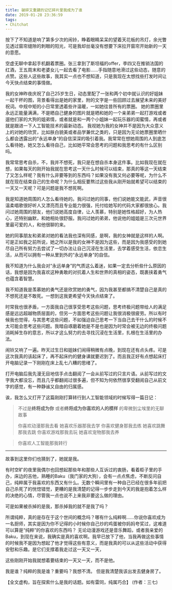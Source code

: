 ```yaml
---
title: 破碎又重建的记忆碎片里我成为了谁
date: 2019-01-28 23:36:59
tags:
- Chitchat
---
```



按下了不知道是响了第多少次的闹铃，睁着眼睛呆呆的望着天花板的吊灯，余光瞥见透过窗帘缝隙的刺眼的阳光，可是我却丝毫没有想要下床拉开窗帘开始新的一天的意愿。

空虚无聊中拿起手机翻着票圈。张三拿到了斯坦福的offer，李四又在推销法国的红酒，王五周末和老婆女儿一起去看了电影……手指随意地滑过这些动态，随意的点赞。这些人这些故事，我其实一点也不想知道，只是我现在太想找些打发时间让今天快点结束的事情做。

我的女神昨夜庆祝了自己25岁生日，动态里配了一张和两个初中就认识的好姐妹一起干杯的图，背景看得出是她的家里，附的文字是一些回顾过去展望未来的美好祝词。中规中矩的小日常里透着些许温暖，一如她往昔所有的票圈。
她的票圈里永远正能量满满，不是晒自己健身的图片就是晒和她的一个亲弟弟一起打游戏或者遛他们家的大狗的姐弟情，或者就是和一两个小姐妹一起玩乐器的闺蜜情，再或者就是跟进一下人工智能技术的最新动态。
我视她为我的女神并不是因为大众意义上的对她的欣赏，比如肤白貌美或者品学兼优之类的，只是因为无论她票圈里晒什么都会透露出的“永远单身“的自信深深的吸引着我。我常常在想她周围的人到底怎么看待她，她又怎么看待自己，比如她平常会思考的问题和我思考的有什么区别吗。

我常常思考自杀，不，我并不想死，我只是在想自杀本身这件事。比如我现在就在想，如果每天的刚开始我就在思考这一天什么时候可以结束，那真的等这一天结束了又怎么样呢？我有什么非要等到的东西吗？如果没有我又何必要等呢，为什么不就在现在结束自己的生命呢？为什么相反要熬过这些我从刚开始就希望可以结束的一天又一天呢？可是问题是我不想死啊。

我是知道她周围的人怎么看待她的。我问过她的同事，他们说她能文能武，声音很温柔唱歌很好听人又漂亮而且专业能力很强，托付给她写的代码大家都很放心。我问过她周围的朋友，他们说她高度自律，让人羡慕，特别是她性格超好，为人热心，还特别幽默，和她相处很舒服。我问过她的弟弟，他说他的姐姐是三次元世界里最可爱的人，和他很聊的来。

她的同事朋友和弟弟对她的看法我也深有同感，是啊，我的女神就是这样的人啊。可是正如我之前所说，她之所以是我的女神不是因为这些，而是因为我感受的到她尽自己所有努力去尝试了一切办法让自己沉浸在生活里，去学着感受生活，依恋生活，从而可以拥有一种从里到外的“永远单身”的自信。

我不知道为什么我会对“永远单身”的气质这么着迷，如果一定去分析些什么原因的话，我想是因为我喜欢这种勇敢的对抗着人生和世界的真相的姿态，既裹挟着勇气也蕴含着智慧。

我不知道我是羡慕她的勇气还是欣赏她的勇气，因为我甚至都搞不清楚自己是真的不想死还是不敢死。一想到这我更希望今天快点结束了。

时常我也很矛盾，一方面我自己很享受思考这些问题，思考终极问题带给人的满足感是远远超越物质层面的，但另一方面思考这些问题让我很消极很疲劳。所以有时候我也觉得，与其思考这些问题，不如强迫自己思考一下当自己去干什么的时候不太可能会思考这些问题。我暗自琢磨着她是不是也是因为时常会被无边的终极问题消耗掉生存的意志，所以才这么努力的去寻找沉浸在生活里，扎根在生活里的办法。

闹铃又响了一遍。昨天过生日和姐妹们闹得稍微有点晚，到现在还有点头疼。可是这次我真的该起床了，再不起床约的健身课就要迟到了。而且我正好有点想起床打开电脑记录一下刚刚在床上乱七八糟的思绪了。

打开电脑后我先漫无目地信手点击翻阅了一会从前写过的只言片语。从前写过的文字我大都没忘，而且几乎都翻阅过很多遍，但不知为何依然很享受翻阅自己从前文字的感觉，有一种静谧又自由的归属感。
    
诶，我怎么又打开了这篇刚刚打算转行到人工智能领域的时候写得一篇日记：

> 不过是**终将成为你**
> 或者**终将成为你喜欢的人的模样**
> 的卑微到尘埃里的无聊故事
>
> 你喜欢动漫那我去看
> 她喜欢乐器那我去学
> 你喜欢健身那我去练
> 她喜欢跳舞那我去跳
> 你喜欢游戏那我去玩
> 她喜欢宠物那我去养

> 你喜欢人工智能那我转行
 
--------------

故事到这里你们也猜到了，她就是我。

有时空旷的夜里我偶尔也回想起那些年和那些人互诉过的衷肠，看着柜子里的手办，床边的吉他，熟睡的Baku（我门家的大狗），会有一点点焦虑，不断反问自己，纯粹属于我喜欢的东西又有什么。无数个瞬间里有一种自己已经在很多年前把自己杀死了的恍惚错觉，更糟的是我清楚的记得一步步走到今天的我是抱着怎么样的决绝的心情，尽管我一点也说不上来我非要这么做的理由。

可是如果被杀掉的是我，那杀掉我的就不是我了吗？

所谓纯粹，真的是存在于这个世间的概念吗？哪有什么纯粹啊……你说你喜欢成为一名厨师，其实是因为你不记得的小时候你自己炒的鸡蛋被你妈妈夸奖过，这难道可以算是“纯粹”的你喜欢的东西吗？
无论动漫游戏还是音乐舞蹈，或者我亲爱的Baku，到现在来说，我确实是真的喜欢啊。我早已放下了他，当我再做这些事情的时候我不是因为想起了他才觉得这些有意义，而是我真的可以从这些活动中获得安慰和乐趣。是它们支撑着我走过这一天又一天，

这些刚刚开始我就想着要结束的一天又一天，而不是他。

我是谁？纯粹的我是谁？重要吗？我想不清。
但是我清楚我该出发去健身房了。


【全文虚构，旨在探索什么是我的话题。如有雷同，纯属巧合】
(作者：三七)

